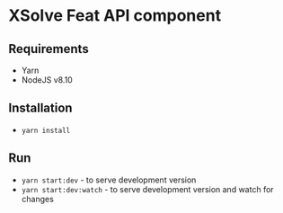 # XSolve Feat API component

## Requirements
- Yarn
- NodeJS v8.10

## Installation
- `yarn install`

## Run
- `yarn start:dev` - to serve development version
- `yarn start:dev:watch` - to serve development version and watch for changes
